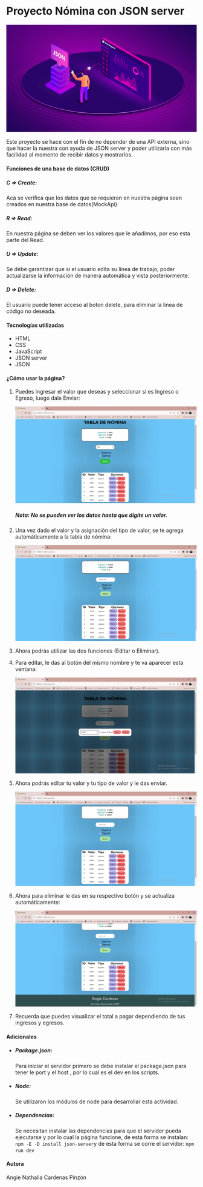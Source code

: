 # Proyecto Nómina con JSON server

![](img/portada.png)

Este proyecto se hace con el fin de no depender de una API externa, sino que hacer la nuestra con ayuda de JSON server y poder utilizarla con más facilidad al momento de recibir datos y mostrarlos.

#### Funciones de una base de datos (CRUD)

<h5>C => Create:</h5> Acá se verifica que los datos que se requieran en nuestra página sean creados en nuestra base de datos(MockApi)

<h5>R => Read:</h5> En nuestra página se deben ver los valores que le añadimos, por eso esta parte del Read.

<h5>U => Update:</h5> Se debe garantizar que si el usuario edita su linea de trabajo,  poder actualizarse la información de manera automática y vista posteriormente.

<h5>D => Delete:</h5> El usuario puede tener acceso al boton delete, para eliminar la linea de código no deseada.

#### Tecnologías utilizadas

- HTML
- CSS
- JavaScript
- JSON server
- JSON 

#### ¿Cómo usar la página?

1. Puedes ingresar el valor que deseas y seleccionar si es Ingreso o Egreso, luego dale Enviar:

    ![](./img/paso1.png)

    ##### Nota: No se pueden ver los datos hasta que digite un valor.

2. Una vez dado el valor y la asignación del tipo de valor, se te agrega automáticamente a la tabla de nómina:

   ![](./img/paso2.png)

3. Ahora podrás utilizar las dos funciones (Editar o Eliminar).

4. Para editar, le das al botón del mismo nombre y te va aparecer esta ventana:

   ![](./img/paso4.png)

5. Ahora podrás editar tu valor y tu tipo de valor y le das enviar.

    ![](./img/paso5.png)

6. Ahora para eliminar le das en su respectivo botón y se actualiza automáticamente:

    ![](./img/paso6.png)

7. Recuerda que puedes visualizar el total a pagar dependiendo de tus ingresos y egresos.

#### Adicionales

- ##### Package.json:

  Para iniciar el servidor primero se debe instalar el package.json para tener le port y el host , por lo cual es el dev en los scripts.

- ##### Node: 

  Se utilizaron los módulos de node para desarrollar esta actividad.

- ##### Dependencias: 

  Se necesitan instalar las dependencias para que el servidor pueda ejecutarse y por lo cual la página funcione, de esta forma se instalan: `npm -E -D install json-server`y de esta forma se corre el servidor: `npm run dev`

#### Autora

Angie Nathalia Cardenas Pinzón